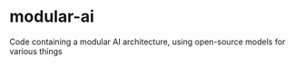 # modular-ai
Code containing a modular AI architecture, using open-source models for various things
